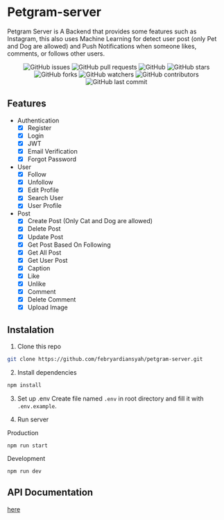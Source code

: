 # Petgram-server
Petgram Server is A Backend that provides some features such as Instagram, this also uses
Machine Learning for detect user post (only Pet and Dog are allowed) and Push Notifications when someone
likes, comments, or follows other users.

<p align="center">
<img alt="GitHub issues" src="https://img.shields.io/github/issues/febryardiansyah/petgram-server">
<img alt="GitHub pull requests" src="https://img.shields.io/github/issues-pr/febryardiansyah/petgram-server">
<img alt="GitHub" src="https://img.shields.io/github/license/febryardiansyah/petgram-server"> 
<img alt="GitHub stars" src="https://img.shields.io/github/stars/febryardiansyah/petgram-server">
<img alt="GitHub forks" src="https://img.shields.io/github/forks/febryardiansyah/petgram-server">
<img alt="GitHub watchers" src="https://img.shields.io/github/watchers/febryardiansyah/petgram-server">
<img alt="GitHub contributors" src="https://img.shields.io/github/contributors/febryardiansyah/petgram-server">
<img alt="GitHub last commit" src="https://img.shields.io/github/last-commit/febryardiansyah/petgram-server">
</p>

## Features

- Authentication
    - [x] Register
    - [x] Login
    - [x] JWT
    - [x] Email Verification
    - [x] Forgot Password
- User
    - [x] Follow
    - [x] Unfollow
    - [x] Edit Profile
    - [x] Search User
    - [x] User Profile
- Post
    - [x] Create Post (Only Cat and Dog are allowed)
    - [x] Delete Post
    - [x] Update Post
    - [x] Get Post Based On Following
    - [x] Get All Post
    - [x] Get User Post
    - [x] Caption
    - [x] Like
    - [x] Unlike
    - [x] Comment
    - [x] Delete Comment
    - [x] Upload Image
        
## Instalation

1. Clone this repo
```bash
git clone https://github.com/febryardiansyah/petgram-server.git
```

2. Install dependencies
```bash
npm install
```

3. Set up .env
Create file named `.env` in root directory and fill it with `.env.example`.

4. Run server

Production
```
npm run start
```

Development
```
npm run dev
```

## API Documentation
[here](https://documenter.getpostman.com/view/10283380/T1LV83UN?version=latest)